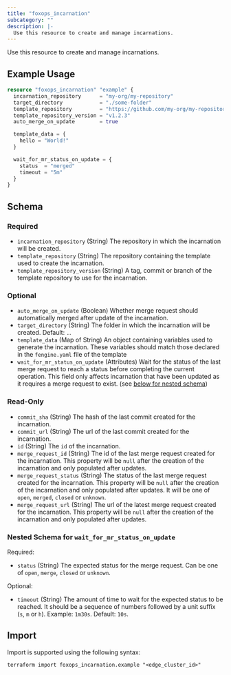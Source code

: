 ```yaml
---
title: "foxops_incarnation"
subcategory: ""
description: |-
  Use this resource to create and manage incarnations.
---
```


Use this resource to create and manage incarnations.

## Example Usage
```terraform
resource "foxops_incarnation" "example" {
  incarnation_repository      = "my-org/my-repository"
  target_directory            = "./some-folder"
  template_repository         = "https://github.com/my-org/my-repository"
  template_repository_version = "v1.2.3"
  auto_merge_on_update        = true

  template_data = {
    hello = "World!"
  }

  wait_for_mr_status_on_update = {
    status  = "merged"
    timeout = "5m"
  }
}
```

<!-- schema generated by tfplugindocs -->
## Schema

### Required

- `incarnation_repository` (String) The repository in which the incarnation will be created.
- `template_repository` (String) The repository containing the template used to create the incarnation.
- `template_repository_version` (String) A tag, commit or branch of the template repository to use for the incarnation.

### Optional

- `auto_merge_on_update` (Boolean) Whether merge request should automatically merged after update of the incarnation.
- `target_directory` (String) The folder in which the incarnation will be created. Default: `.`.
- `template_data` (Map of String) An object containing variables used to generate the incarnation. These variables should match those declared in the `fengine.yaml` file of the template
- `wait_for_mr_status_on_update` (Attributes) Wait for the status of the last merge request to reach a status before completing the current operation. This field only affects incarnation that have been updated as it requires a merge request to exist. (see [below for nested schema](#nestedatt--wait_for_mr_status_on_update))

### Read-Only

- `commit_sha` (String) The hash of the last commit created for the incarnation.
- `commit_url` (String) The url of the last commit created for the incarnation.
- `id` (String) The `id` of the incarnation.
- `merge_request_id` (String) The id of the last merge request created for the incarnation. This property will be `null` after the creation of the incarnation and only populated after updates.
- `merge_request_status` (String) The status of the last merge request created for the incarnation. This property will be `null` after the creation of the incarnation and only populated after updates. It will be one of `open`, `merged`, `closed` or `unknown`.
- `merge_request_url` (String) The url of the latest merge request created for the incarnation. This property will be `null` after the creation of the incarnation and only populated after updates.

<a id="nestedatt--wait_for_mr_status_on_update"></a>
### Nested Schema for `wait_for_mr_status_on_update`

Required:

- `status` (String) The expected status for the merge request. Can be one of `open`, `merge`, `closed` or `unknown`.

Optional:

- `timeout` (String) The amount of time to wait for the expected status to be reached. It should be a sequence of numbers followed by a unit suffix (`s`, `m` or `h`). Example: `1m30s`. Default: `10s`.

## Import
Import is supported using the following syntax:
```shell
terraform import foxops_incarnation.example "<edge_cluster_id>"
```
